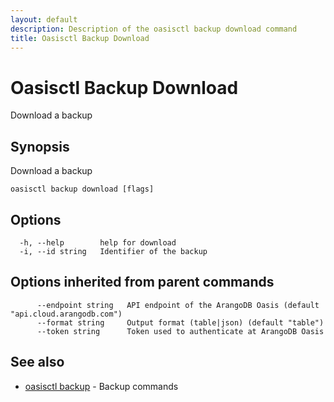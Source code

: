 ```yaml
---
layout: default
description: Description of the oasisctl backup download command
title: Oasisctl Backup Download
---
```

# Oasisctl Backup Download

Download a backup

## Synopsis

Download a backup

```
oasisctl backup download [flags]
```

## Options

```
  -h, --help        help for download
  -i, --id string   Identifier of the backup
```

## Options inherited from parent commands

```
      --endpoint string   API endpoint of the ArangoDB Oasis (default "api.cloud.arangodb.com")
      --format string     Output format (table|json) (default "table")
      --token string      Token used to authenticate at ArangoDB Oasis
```

## See also

* [oasisctl backup](oasisctl_backup.md)	 - Backup commands

